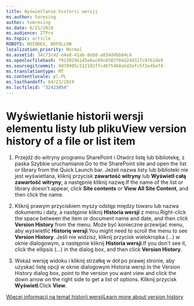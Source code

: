 ```yaml
---
title: Wyświetlanie historii wersji
ms.author: toresing
author: tomresing
ms.date: 6/21/2018
ms.audience: ITPro
ms.topic: article
ROBOTS: NOINDEX, NOFOLLOW
localization_priority: Normal
ms.assetid: 34c73c42-e4a0-41ab-8eb8-a834d4bb04c4
ms.openlocfilehash: f9130294145e6ac09c6503f04d24d327c0761de9
ms.sourcegitcommit: 9d78905c512192ffc4675468abd2efc5f2e4baf4
ms.translationtype: MT
ms.contentlocale: pl-PL
ms.lasthandoff: 04/23/2019
ms.locfileid: "32423054"
---
```

# <a name="view-version-history-of-a-file-or-list-item"></a><span data-ttu-id="62c89-102">Wyświetlanie historii wersji elementu listy lub pliku</span><span class="sxs-lookup"><span data-stu-id="62c89-102">View version history of a file or list item</span></span>

1. <span data-ttu-id="62c89-103">Przejdź do witryny programu SharePoint i Otwórz listę lub bibliotekę, z paska Szybkie uruchamianie.</span><span class="sxs-lookup"><span data-stu-id="62c89-103">Go to the SharePoint site and open the list or library from the Quick Launch bar.</span></span> <span data-ttu-id="62c89-104">Jeżeli nazwa listy lub biblioteki nie jest wyświetlana, kliknij przycisk **zawartość witryny** lub **Wyświetl całą zawartość witryny**, a następnie kliknij nazwę.</span><span class="sxs-lookup"><span data-stu-id="62c89-104">If the name of the list or library doesn't appear, click **Site contents** or **View All Site Content**, and then click the name.</span></span>
    
2. <span data-ttu-id="62c89-105">Kliknij prawym przyciskiem myszy odstęp między towaru lub nazwa dokumentu i daty, a następnie kliknij **Historia wersji** z menu.</span><span class="sxs-lookup"><span data-stu-id="62c89-105">Right-click the space between the item or document name and date, and then click **Version History** from the menu.</span></span> <span data-ttu-id="62c89-106">Może być konieczne przewijać menu, aby wyświetlić **Historię wersji**.</span><span class="sxs-lookup"><span data-stu-id="62c89-106">You might need to scroll the menu to see **Version History**.</span></span> <span data-ttu-id="62c89-107">Jeśli nie widzisz, kliknij przycisk wielokropka (...) w oknie dialogowym, a następnie kliknij **Historia wersji**.</span><span class="sxs-lookup"><span data-stu-id="62c89-107">If you don't see it, click the ellipsis (...) in the dialog box, and then click **Version History**.</span></span>
    
3. <span data-ttu-id="62c89-108">Wskaż wersję widoku i kliknij strzałkę w dół po prawej stronie, aby uzyskać listę opcji w oknie dialogowym Historia wersji.</span><span class="sxs-lookup"><span data-stu-id="62c89-108">In the Version History dialog box, point to the version you want view and click the down arrow on the right side to get a list of options.</span></span> <span data-ttu-id="62c89-109">Kliknij przycisk **Wyświetl**.</span><span class="sxs-lookup"><span data-stu-id="62c89-109">Click **View**.</span></span>
    
[<span data-ttu-id="62c89-110">Więcej informacji na temat historii wersji</span><span class="sxs-lookup"><span data-stu-id="62c89-110">Learn more about version history</span></span>](https://go.microsoft.com/fwlink/?linkid=875709)
  

